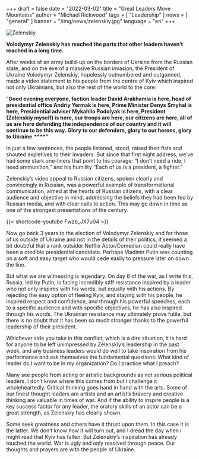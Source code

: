 +++
draft = false
date = "2022-03-02"
title = "Great Leaders Move Mountains"
author = "Michael Rickwood"
tags = [ "Leadership" ]
news = [ "general" ]
banner = "/img/news/zelenskiy.jpg"
language = "en"
+++

![Zelenskiy](/img/news/zelenskiy.jpg)

**Volodymyr Zelenskiy has reached the parts that other leaders haven’t reached in a long time.**

After weeks of an army build-up on the borders of Ukraine from the Russian state, and on the eve of a massive Russian invasion, the President of Ukraine Volodymyr Zelenskiy, hopelessly outnumbered and outgunned, made a video statement to his people from the centre of Kyiv which inspired not only Ukrainians, but also the rest of the world to the core: 

“**Good evening everyone, faction leader David Arakhamia is here, head of presidential office Andriy Yermak is here, Prime Minister Denys Smyhal is here, Presidential adviser Mykahlio Podolyak is here, President (Zelenskiy myself) is here, our troops are here, our citizens are here, all of us are here defending the independence of our country and it will continue to be this way. Glory to our defenders, glory to our heroes, glory to Ukraine.****”**

In just a few sentences, the people listened, stood, raised their fists and shouted expletives to their invaders. But since that first night address, we’ve had some stark one-liners that point to his courage: “I don’t need a ride, I need ammunition,” and his humility “Each of us is a president, a fighter.” 

Zelenskiy’s video appeal to Russian citizens, spoken clearly and convincingly in Russian, was a powerful example of transformational communication, aimed at the hearts of Russian citizens, with a clear audience and objective in mind, addressing the beliefs they had been fed by Russian media, and with clear calls to action. This may go down in time as one of the strongest presentations of the century.


{{< shortcode-youtube Fwzb_JX7u04 >}}


Now go back 3 years to the election of Volodymyr Zelenskiy and for those of us outside of Ukraine and not in the details of their politics, it seemed a bit doubtful that a rank outsider Netflix Actor/Comedian could really have been a credible presidential candidate. Perhaps Vladimir Putin was counting on a soft and easy target who would cede easily to pressure later on down the line. 

But what we are witnessing is legendary. On day 6 of the war, as I write this, Russia, led by Putin, is facing incredibly stiff resistance inspired by a leader who not only inspires with his words, but equally with his actions. By rejecting the easy option of fleeing Kyiv, and staying with his people, he inspired respect and confidence, and through his powerful speeches, each to a specific audience and with specific objectives, he has also inspired through his words. The Ukrainian resistance may ultimately prove futile, but there is no doubt that it has been so much stronger thanks to the powerful leadership of their president.

Whichever side you take in this conflict, which is a dire situation, it is hard for anyone to be left unimpressed by Zelenskiy’s leadership in the past week, and any business leaders would do well to take inspiration from his performance and ask themselves the fundamental questions: What kind of leader do I want to be in my organization? Do I practice what I preach? 

Many see people from acting or artistic backgrounds as not serious political leaders. I don’t know where this comes from but I challenge it wholeheartedly. Critical thinking goes hand in hand with the arts. Some of our finest thought leaders are artists and an artist’s bravery and creative thinking are valuable in times of war. And if the ability to inspire people is a key success factor for any leader, the oratory skills of an actor can be a great strength, as Zelenskiy has clearly shown.

Some seek greatness and others have it thrust upon them. In this case it is the latter. We don’t know how it will turn out, and I dread the day when I might read that Kyiv has fallen. But Zelenskiy’s inspiration has already touched the world. War is ugly and only resolved through peace. Our thoughts and prayers are with the people of Ukraine. 
